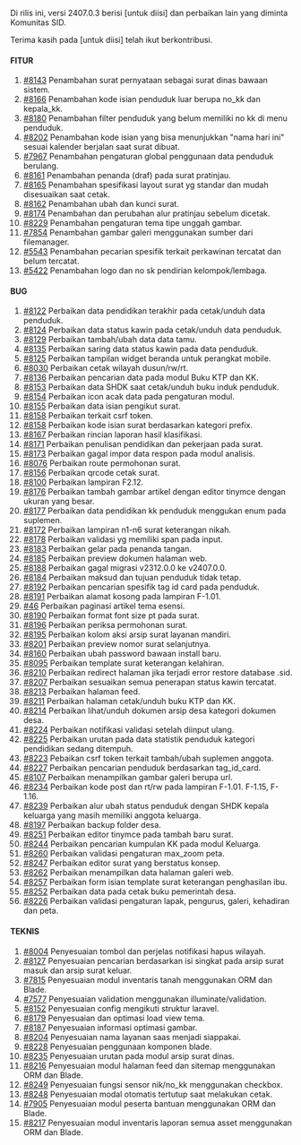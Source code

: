 Di rilis ini, versi 2407.0.3 berisi [untuk diisi] dan perbaikan lain yang diminta Komunitas SID.

Terima kasih pada [untuk diisi] telah ikut berkontribusi.

#### FITUR

1. [#8143](https://github.com/OpenSID/OpenSID/issues/8143) Penambahan surat pernyataan sebagai surat dinas bawaan sistem.
2. [#8166](https://github.com/OpenSID/OpenSID/issues/8166) Penambahan kode isian penduduk luar berupa no_kk dan kepala_kk.
3. [#8180](https://github.com/OpenSID/OpenSID/issues/8180) Penambahan filter penduduk yang belum memiliki no kk di menu penduduk.
4. [#8202](https://github.com/OpenSID/OpenSID/issues/8202) Penambahan kode isian yang bisa menunjukkan "nama hari ini" sesuai kalender berjalan saat surat dibuat.
5. [#7967](https://github.com/OpenSID/OpenSID/issues/7967) Penambahan pengaturan global penggunaan data penduduk berulang.
6. [#8161](https://github.com/OpenSID/OpenSID/issues/8161) Penambahan penanda (draf) pada surat pratinjau.
7. [#8165](https://github.com/OpenSID/OpenSID/issues/8165) Penambahan spesifikasi layout surat yg standar dan mudah disesuaikan saat cetak.
8. [#8162](https://github.com/OpenSID/OpenSID/issues/8162) Penambahan ubah dan kunci surat.
9. [#8174](https://github.com/OpenSID/OpenSID/issues/8174) Penambahan dan perubahan alur pratinjau sebelum dicetak.
10. [#8229](https://github.com/OpenSID/OpenSID/issues/8229) Penambahan pengaturan tema tipe unggah gambar.
11. [#7854](https://github.com/OpenSID/OpenSID/issues/7854) Penambahan gambar galeri menggunakan sumber dari filemanager.
12. [#5543](https://github.com/OpenSID/OpenSID/issues/5543) Penambahan pecarian spesifik terkait perkawinan tercatat dan belum tercatat.
13. [#5422](https://github.com/OpenSID/OpenSID/issues/5422) Penambahan logo dan no sk pendirian kelompok/lembaga.


#### BUG

1. [#8122](https://github.com/OpenSID/OpenSID/issues/8122) Perbaikan data pendidikan terakhir pada cetak/unduh data penduduk.
2. [#8124](https://github.com/OpenSID/OpenSID/issues/8124) Perbaikan data status kawin pada cetak/unduh data penduduk.
3. [#8129](https://github.com/OpenSID/OpenSID/issues/8129) Perbaikan tambah/ubah data data tamu.
4. [#8135](https://github.com/OpenSID/OpenSID/issues/8135) Perbaikan saring data status kawin pada data penduduk.
5. [#8125](https://github.com/OpenSID/OpenSID/issues/8125) Perbaikan tampilan widget beranda untuk perangkat mobile.
6. [#8030](https://github.com/OpenSID/OpenSID/issues/8030) Perbaikan cetak wilayah dusun/rw/rt.
7. [#8136](https://github.com/OpenSID/OpenSID/issues/8136) Perbaikan pencarian data pada modul Buku KTP dan KK.
8. [#8153](https://github.com/OpenSID/OpenSID/issues/8153) Perbaikan data SHDK saat cetak/unduh buku induk penduduk.
9. [#8154](https://github.com/OpenSID/OpenSID/issues/8154) Perbaikan icon acak data pada pengaturan modul.
10. [#8155](https://github.com/OpenSID/OpenSID/issues/8155) Perbaikan data isian pengikut surat.
11. [#8158](https://github.com/OpenSID/OpenSID/issues/8158) Perbaikan terkait csrf token.
12. [#8158](https://github.com/OpenSID/OpenSID/issues/8157) Perbaikan kode isian surat berdasarkan kategori prefix.
13. [#8167](https://github.com/OpenSID/OpenSID/issues/8167) Perbaikan rincian laporan hasil klasifikasi.
14. [#8171](https://github.com/OpenSID/OpenSID/issues/8171) Perbaikan penulisan pendidikan dan pekerjaan pada surat.
15. [#8173](https://github.com/OpenSID/OpenSID/issues/8173) Perbaikan gagal impor data respon pada modul analisis.
16. [#8076](https://github.com/OpenSID/OpenSID/issues/8076) Perbaikan route permohonan surat.
17. [#8156](https://github.com/OpenSID/OpenSID/issues/8156) Perbaikan qrcode cetak surat.
18. [#8100](https://github.com/OpenSID/OpenSID/issues/8100) Perbaikan lampiran F2.12.
19. [#8176](https://github.com/OpenSID/OpenSID/issues/8176) Perbaikan tambah gambar artikel dengan editor tinymce dengan ukuran yang besar.
20. [#8177](https://github.com/OpenSID/OpenSID/issues/8177) Perbaikan data pendidikan kk penduduk menggukan enum pada suplemen.
21. [#8172](https://github.com/OpenSID/OpenSID/issues/8172) Perbaikan lampiran n1-n6 surat keterangan nikah.
22. [#8178](https://github.com/OpenSID/OpenSID/issues/8178) Perbaikan validasi yg memiliki span pada input.
23. [#8183](https://github.com/OpenSID/OpenSID/issues/8183) Perbaikan gelar pada penanda tangan.
24. [#8185](https://github.com/OpenSID/OpenSID/issues/8185) Perbaikan preview dokumen halaman web.
25. [#8188](https://github.com/OpenSID/OpenSID/issues/8188) Perbaikan gagal migrasi v2312.0.0 ke v2407.0.0.
26. [#8184](https://github.com/OpenSID/OpenSID/issues/8184) Perbaikan maksud dan tujuan penduduk tidak tetap.
27. [#8192](https://github.com/OpenSID/OpenSID/issues/8192) Perbaikan pencarian spesifik tag id card pada penduduk.
28. [#8191](https://github.com/OpenSID/OpenSID/issues/8191) Perbaikan alamat kosong pada lampiran F-1.01.
29. [#46](https://github.com/OpenSID/tema-esensi/issues/46) Perbaikan paginasi artikel tema esensi.
30. [#8190](https://github.com/OpenSID/OpenSID/issues/8190) Perbaikan format font size pt pada surat.
31. [#8196](https://github.com/OpenSID/OpenSID/issues/8196) Perbaikan periksa permohonan surat.
32. [#8195](https://github.com/OpenSID/OpenSID/issues/8195) Perbaikan kolom aksi arsip surat layanan mandiri.
33. [#8201](https://github.com/OpenSID/OpenSID/issues/8201) Perbaikan preview nomor surat selanjutnya.
34. [#8160](https://github.com/OpenSID/OpenSID/issues/8160) Perbaikan ubah password bawaan install baru.
35. [#8095](https://github.com/OpenSID/OpenSID/issues/8095) Perbaikan template surat keterangan kelahiran.
36. [#8210](https://github.com/OpenSID/OpenSID/issues/8210) Perbaikan redirect halaman jika terjadi error restore database .sid.
37. [#8207](https://github.com/OpenSID/OpenSID/issues/8207) Perbaikan sesuaikan semua penerapan status kawin tercatat.
38. [#8213](https://github.com/OpenSID/OpenSID/issues/8213) Perbaikan halaman feed.
39. [#8211](https://github.com/OpenSID/OpenSID/issues/8211) Perbaikan halaman cetak/unduh buku KTP dan KK.
40. [#8214](https://github.com/OpenSID/OpenSID/issues/8214) Perbaikan lihat/unduh dokumen arsip desa kategori dokumen desa.
41. [#8224](https://github.com/OpenSID/OpenSID/issues/8224) Perbaikan notifikasi validasi setelah diinput ulang.
42. [#8225](https://github.com/OpenSID/OpenSID/issues/8225) Perbaikan urutan pada data statistik penduduk kategori pendidikan sedang ditempuh.
43. [#8223](https://github.com/OpenSID/OpenSID/issues/8223) Pebaikan csrf token terkait tambah/ubah suplemen anggota.
44. [#8227](https://github.com/OpenSID/OpenSID/issues/8227) Perbaikan pencarian penduduk berdasarkan tag_id_card.
45. [#8107](https://github.com/OpenSID/OpenSID/issues/8107) Perbaikan menampilkan gambar galeri berupa url.
46. [#8234](https://github.com/OpenSID/OpenSID/issues/8234) Perbaikan kode post dan rt/rw pada lampiran F-1.01. F-1.15, F-1.16.
47. [#8239](https://github.com/OpenSID/OpenSID/issues/8239) Perbaikan alur ubah status penduduk dengan SHDK kepala keluarga yang masih memiliki anggota keluarga.
48. [#8197](https://github.com/OpenSID/OpenSID/issues/8197) Perbaikan backup folder desa.
49. [#8251](https://github.com/OpenSID/OpenSID/issues/8251) Perbaikan editor tinymce pada tambah baru surat.
50. [#8244](https://github.com/OpenSID/OpenSID/issues/8244) Perbaikan pencarian kumpulan KK pada modul Keluarga.
51. [#8260](https://github.com/OpenSID/OpenSID/issues/8260) Perbaikan validasi pengaturan max_zoom peta.
52. [#8247](https://github.com/OpenSID/OpenSID/issues/8247) Perbaikan editor surat yang berstatus konsep.
52. [#8262](https://github.com/OpenSID/OpenSID/issues/8262) Perbaikan menampilkan data halaman galeri web.
53. [#8257](https://github.com/OpenSID/OpenSID/issues/8257) Perbaikan form isian template surat keterangan penghasilan ibu.
54. [#8252](https://github.com/OpenSID/OpenSID/issues/8252) Perbaikan data pada cetak buku pemerintah desa.
55. [#8226](https://github.com/OpenSID/OpenSID/issues/8226) Perbaikan validasi pengaturan lapak, pengurus, galeri, kehadiran dan peta. 


#### TEKNIS

1. [#8004](https://github.com/OpenSID/OpenSID/issues/8004) Penyesuaian tombol dan perjelas notifikasi hapus wilayah.
2. [#8127](https://github.com/OpenSID/OpenSID/issues/8127) Penyesuaian pencarian berdasarkan isi singkat pada arsip surat masuk dan arsip surat keluar.
3. [#7815](https://github.com/OpenSID/OpenSID/issues/7815) Penyesuaian modul inventaris tanah menggunakan ORM dan Blade.
4. [#7577](https://github.com/OpenSID/OpenSID/issues/7577) Penyesuaian validation menggunakan illuminate/validation.
5. [#8152](https://github.com/OpenSID/OpenSID/issues/8152) Penyesuaian config mengikuti struktur laravel.
6. [#8179](https://github.com/OpenSID/OpenSID/issues/8179) Penyesuaian dan optimasi load view tema.
7. [#8187](https://github.com/OpenSID/OpenSID/issues/8187) Penyesuaian informasi optimasi gambar.
8. [#8204](https://github.com/OpenSID/OpenSID/issues/8204) Penyesuaian nama layanan saas menjadi siappakai.
9. [#8228](https://github.com/OpenSID/OpenSID/issues/8228) Penyesuaian penggunaan komponen blade.
10. [#8235](https://github.com/OpenSID/OpenSID/issues/8235) Penyesuaian urutan pada modul arsip surat dinas.
11. [#8216](https://github.com/OpenSID/OpenSID/issues/8216) Penyesuaian modul halaman feed dan sitemap menggunakan ORM dan Blade.
12. [#8249](https://github.com/OpenSID/OpenSID/issues/8249) Penyesuaian fungsi sensor nik/no_kk menggunakan checkbox.
13. [#8248](https://github.com/OpenSID/OpenSID/issues/8248) Penyesuaian modal otomatis tertutup saat melakukan cetak.
14. [#7905](https://github.com/OpenSID/OpenSID/issues/7905) Penyesuaian modul peserta bantuan menggunakan ORM dan Blade.
15. [#8217](https://github.com/OpenSID/OpenSID/issues/8217) Penyesuaian modul inventaris laporan semua asset menggunakan ORM dan Blade.